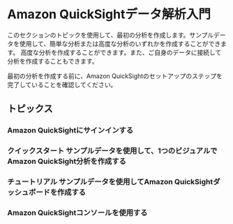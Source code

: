# Amazon QuickSightデータ解析入門

このセクションのトピックを使用して、最初の分析を作成します。サンプルデータを使用して、簡単な分析または高度な分析のいずれかを作成することができます。
高度な分析を作成することができます。また、ご自身のデータに接続して分析を作成することもできます。

最初の分析を作成する前に、Amazon QuickSightのセットアップのステップを完了していることを確認してください。

## トピックス
### Amazon QuickSightにサインインする
### クイックスタート サンプルデータを使用して、1つのビジュアルでAmazon QuickSight分析を作成する
### チュートリアル サンプルデータを使用してAmazon QuickSightダッシュボードを作成する
### Amazon QuickSightコンソールを使用する